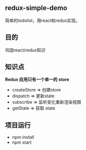 ## redux-simple-demo
简单的todolist，用react和redux实现。

## 目的
巩固react/redux知识

## 知识点
**Redux 应用只有一个单一的 store**
- createStore => 创建store
- dispatch  =>  更新state
- subscribe => 监听变化重新渲染视图
- getState  =>  获取 state

## 项目运行
- npm install
- npm start

